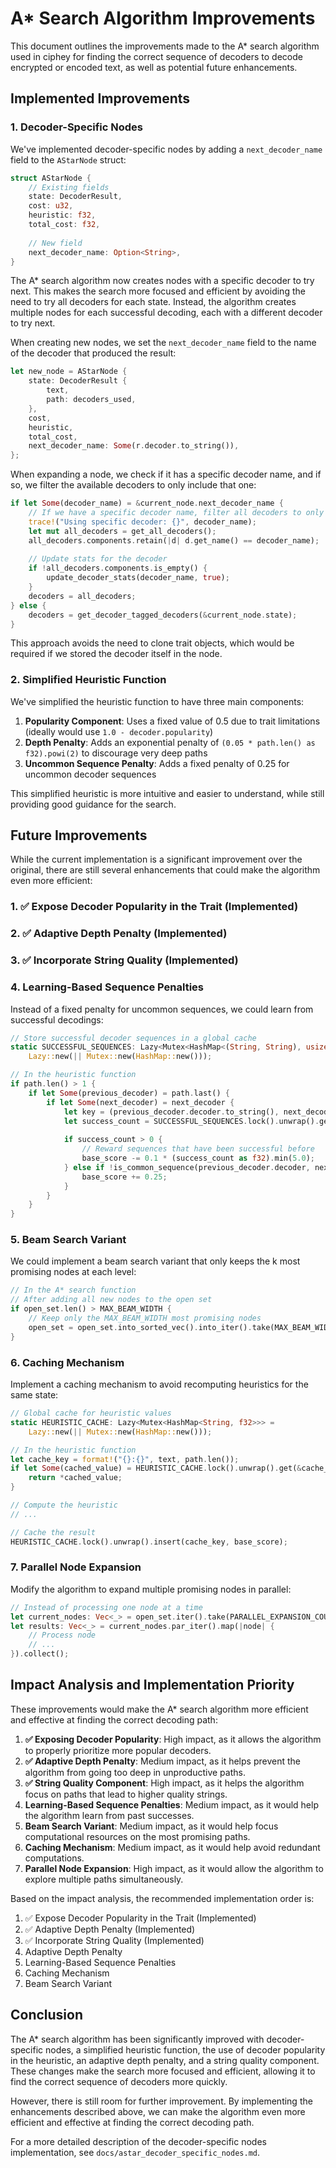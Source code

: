 # A* Search Algorithm Improvements

This document outlines the improvements made to the A* search algorithm used in ciphey for finding the correct sequence of decoders to decode encrypted or encoded text, as well as potential future enhancements.

## Implemented Improvements

### 1. Decoder-Specific Nodes

We've implemented decoder-specific nodes by adding a `next_decoder_name` field to the `AStarNode` struct:

```rust
struct AStarNode {
    // Existing fields
    state: DecoderResult,
    cost: u32,
    heuristic: f32,
    total_cost: f32,
    
    // New field
    next_decoder_name: Option<String>,
}
```

The A* search algorithm now creates nodes with a specific decoder to try next. This makes the search more focused and efficient by avoiding the need to try all decoders for each state. Instead, the algorithm creates multiple nodes for each successful decoding, each with a different decoder to try next.

When creating new nodes, we set the `next_decoder_name` field to the name of the decoder that produced the result:

```rust
let new_node = AStarNode {
    state: DecoderResult {
        text,
        path: decoders_used,
    },
    cost,
    heuristic,
    total_cost,
    next_decoder_name: Some(r.decoder.to_string()),
};
```

When expanding a node, we check if it has a specific decoder name, and if so, we filter the available decoders to only include that one:

```rust
if let Some(decoder_name) = &current_node.next_decoder_name {
    // If we have a specific decoder name, filter all decoders to only include that one
    trace!("Using specific decoder: {}", decoder_name);
    let mut all_decoders = get_all_decoders();
    all_decoders.components.retain(|d| d.get_name() == decoder_name);
    
    // Update stats for the decoder
    if !all_decoders.components.is_empty() {
        update_decoder_stats(decoder_name, true);
    }
    decoders = all_decoders;
} else {
    decoders = get_decoder_tagged_decoders(&current_node.state);
}
```

This approach avoids the need to clone trait objects, which would be required if we stored the decoder itself in the node.

### 2. Simplified Heuristic Function

We've simplified the heuristic function to have three main components:

1. **Popularity Component**: Uses a fixed value of 0.5 due to trait limitations (ideally would use `1.0 - decoder.popularity`)
2. **Depth Penalty**: Adds an exponential penalty of `(0.05 * path.len() as f32).powi(2)` to discourage very deep paths
3. **Uncommon Sequence Penalty**: Adds a fixed penalty of 0.25 for uncommon decoder sequences

This simplified heuristic is more intuitive and easier to understand, while still providing good guidance for the search.

## Future Improvements

While the current implementation is a significant improvement over the original, there are still several enhancements that could make the algorithm even more efficient:

### 1. ✅ Expose Decoder Popularity in the Trait (Implemented)

### 2. ✅ Adaptive Depth Penalty (Implemented)

### 3. ✅ Incorporate String Quality (Implemented)

### 4. Learning-Based Sequence Penalties

Instead of a fixed penalty for uncommon sequences, we could learn from successful decodings:

```rust
// Store successful decoder sequences in a global cache
static SUCCESSFUL_SEQUENCES: Lazy<Mutex<HashMap<(String, String), usize>>> = 
    Lazy::new(|| Mutex::new(HashMap::new()));

// In the heuristic function
if path.len() > 1 {
    if let Some(previous_decoder) = path.last() {
        if let Some(next_decoder) = next_decoder {
            let key = (previous_decoder.decoder.to_string(), next_decoder.get_name().to_string());
            let success_count = SUCCESSFUL_SEQUENCES.lock().unwrap().get(&key).copied().unwrap_or(0);
            
            if success_count > 0 {
                // Reward sequences that have been successful before
                base_score -= 0.1 * (success_count as f32).min(5.0);
            } else if !is_common_sequence(previous_decoder.decoder, next_decoder.get_name()) {
                base_score += 0.25;
            }
        }
    }
}
```

### 5. Beam Search Variant

We could implement a beam search variant that only keeps the k most promising nodes at each level:

```rust
// In the A* search function
// After adding all new nodes to the open set
if open_set.len() > MAX_BEAM_WIDTH {
    // Keep only the MAX_BEAM_WIDTH most promising nodes
    open_set = open_set.into_sorted_vec().into_iter().take(MAX_BEAM_WIDTH).collect();
}
```

### 6. Caching Mechanism

Implement a caching mechanism to avoid recomputing heuristics for the same state:

```rust
// Global cache for heuristic values
static HEURISTIC_CACHE: Lazy<Mutex<HashMap<String, f32>>> = 
    Lazy::new(|| Mutex::new(HashMap::new()));

// In the heuristic function
let cache_key = format!("{}:{}", text, path.len());
if let Some(cached_value) = HEURISTIC_CACHE.lock().unwrap().get(&cache_key) {
    return *cached_value;
}

// Compute the heuristic
// ...

// Cache the result
HEURISTIC_CACHE.lock().unwrap().insert(cache_key, base_score);
```

### 7. Parallel Node Expansion

Modify the algorithm to expand multiple promising nodes in parallel:

```rust
// Instead of processing one node at a time
let current_nodes: Vec<_> = open_set.iter().take(PARALLEL_EXPANSION_COUNT).collect();
let results: Vec<_> = current_nodes.par_iter().map(|node| {
    // Process node
    // ...
}).collect();
```

## Impact Analysis and Implementation Priority

These improvements would make the A* search algorithm more efficient and effective at finding the correct decoding path:

1. **✅ Exposing Decoder Popularity**: High impact, as it allows the algorithm to properly prioritize more popular decoders.
2. **✅ Adaptive Depth Penalty**: Medium impact, as it helps prevent the algorithm from going too deep in unproductive paths.
3. **✅ String Quality Component**: High impact, as it helps the algorithm focus on paths that lead to higher quality strings.
4. **Learning-Based Sequence Penalties**: Medium impact, as it would help the algorithm learn from past successes.
5. **Beam Search Variant**: Medium impact, as it would help focus computational resources on the most promising paths.
6. **Caching Mechanism**: Medium impact, as it would help avoid redundant computations.
7. **Parallel Node Expansion**: High impact, as it would allow the algorithm to explore multiple paths simultaneously.

Based on the impact analysis, the recommended implementation order is:

1. ✅ Expose Decoder Popularity in the Trait (Implemented)
2. ✅ Adaptive Depth Penalty (Implemented)
3. ✅ Incorporate String Quality (Implemented)
4. Adaptive Depth Penalty
5. Learning-Based Sequence Penalties
6. Caching Mechanism
7. Beam Search Variant

## Conclusion

The A* search algorithm has been significantly improved with decoder-specific nodes, a simplified heuristic function, the use of decoder popularity in the heuristic, an adaptive depth penalty, and a string quality component. These changes make the search more focused and efficient, allowing it to find the correct sequence of decoders more quickly.

However, there is still room for further improvement. By implementing the enhancements described above, we can make the algorithm even more efficient and effective at finding the correct decoding path.

For a more detailed description of the decoder-specific nodes implementation, see `docs/astar_decoder_specific_nodes.md`.